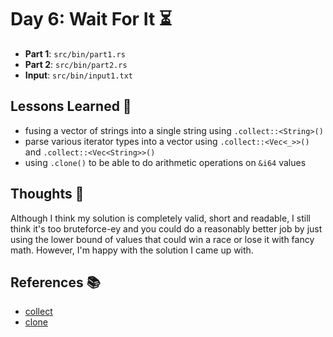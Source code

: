 # Day 6: Wait For It ⏳
- **Part 1**: `src/bin/part1.rs`
- **Part 2**: `src/bin/part2.rs`
- **Input**: `src/bin/input1.txt`

## Lessons Learned 📝
- fusing a vector of strings into a single string using `.collect::<String>()`
- parse various iterator types into a vector using `.collect::<Vec<_>>()` and `.collect::<Vec<String>>()`
- using `.clone()` to be able to do arithmetic operations on `&i64` values

## Thoughts 🤔
Although I think my solution is completely valid, short and readable, I still think it's too bruteforce-ey and you could do a reasonably better job by just using the lower bound of values that could win a race or lose it with fancy math. However, I'm happy with the solution I came up with.

## References 📚
- [collect](https://doc.rust-lang.org/std/iter/trait.Iterator.html#method.collect)
- [clone](https://doc.rust-lang.org/std/clone/trait.Clone.html#tymethod.clone)
